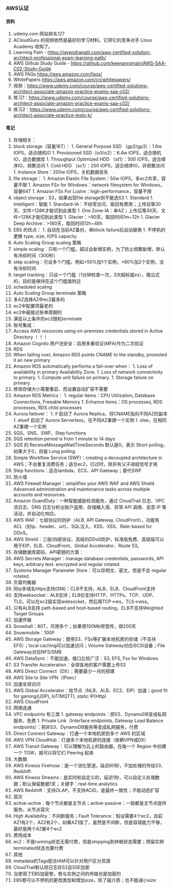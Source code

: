 ### AWS认证

#### 资料
1. udemy.com 网站排名127
1. ACloudGuru 的视频依然是最好的学习材料，它把它的竞争对手 Linux Academy 收购了。
1. Learning Path - https://jayendrapatil.com/aws-certified-solution-architect-professional-exam-learning-path/
1. AWS Github Study Guide - https://github.com/keenanromain/AWS-SAA-C02-Study-Guide
1. AWS FAQs https://aws.amazon.com/faqs/
1. WhitePapers https://aws.amazon.com/cn/whitepapers/
1. 视频：https://www.udemy.com/course/aws-certified-solutions-architect-associate-amazon-practice-exams-saa-c02/
1. 练习1：https://www.udemy.com/course/aws-certified-solutions-architect-associate-amazon-practice-exams-saa-c02/
1. 练习2：https://www.udemy.com/course/aws-certified-solutions-architect-associate-practice-tests-k/

#### 笔记
1. 存储相关：
  1. block storage（容量16T）：
    1. General Purpose SSD （gp2/gp3）：1.6w IOPS，适合随机IO
    1. Provisioned SSD（io1/io2）：6.4w IOPS，适合随机IO，适合数据库
    1. Throughput Optimized HDD （st1）：500 IOPS，适合顺序IO，频繁访问
    1. Cold HDD （sc1）：250 IOPS，适合顺序IO，非频繁访问
    1. Instance Store：200w IOPS，关机数据丢失
  1. file storage：
    1. Amazon Elastic File System：50w IOPS，多ec2共享，容量不限
    1. Amazon FSx for Windows：network filesystem for Windows，容量64T
    1. Amazon FSx For Lustre：high-performance，容量不限
  1. object storage：S3，如果出现file storage则不能选S3
    1. Standard
    1. Intelligent：智能
    1. Standard-IA：不经常访问、取回有费用；上传后等30天、文件>128K才能切到此类型
    1. One Zone-IA：单AZ；上传后等30天、文件>128K才能切到此类型
    1. Glacier：>90天，取回时间1m~12h
    1. Glacier Deep Archive：>180天，取回时间12h~48h
  1. EBS 的优点：
    1. 自动在当前AZ备份，单block failure后自动替换
    1. 不停机的更换 type, size, IOPS capacity
1. Auto Scaling Group scaling 策略
  1. simple scaling：只有一个门槛，超过会新增实例，为了防止频繁新增，默认有冷却时间（300秒）
  1. step scaling：可设多个门槛，例如>50%加1个实例，>60%加2个实例，没有冷却时间
  1. target tracking：只设一个门槛（1分钟检查一次，3次超标就xx），傻瓜式的，目的是保持在这个门槛值附近
  1. scheduled scaling
1. Auto Scaling Group terminate 策略
  1. 多AZ选择AZ中ec2最多的
  1. ec2中配置项最老的
  1. ec2中最接近账单周期的
  1. 满足以上条件的ec2随机terminate
1. 账号集成：
  1. Access AWS resources using on-premises credentials stored in Active Directory ！！！    
  1. Amazon Cognito 用户池安全：启用多重验证(MFA)作为二次验证
1. RDS
  1. When failing over, Amazon RDS points CNAME to the standby, promoted it an new primary
  1. Amazon RDS automatically performs a fail-over when：
    1. Loss of availability in primary Availability Zone.
    1. Loss of network connectivity to primary.
    1. Compute unit failure on primary.
    1. Storage failure on primary.
  1. 修改存储大小需要重启、而设置自动扩容不需要  
  1. Amazon RDS Metrics：
    1. regular items：CPU Utilization, Database Connections, Freeable Memory
    1. Enhance items：OS processes, RDS processes, RDS child processes
  1. Aurora failover：
    1. if 启动了 Aurora Replica，将CNAME指向不同AZ的副本
    1. elseif 启动了 Aurora Serverless，在不同AZ重建一个实例
    1. else，在相同AZ重建一个实例
1. SQS、SNS、SWF、Step functions
  1. SQS retention period is from 1 minute to 14 days
  1. SQS 的 ReceiveMessageWaitTimeSeconds 默认是0，表示 Short polling，如果大于0，则是 Long polling
  1. Simple Workflow Service (SWF)：creating a decoupled architecture in AWS；不会重复消费任务；适合ec2，已过时，除非有父子进程信号才用
  1. Step functions：适合lambda、ECS、API Gateway；替代SWF
1. 防火墙
  1. AWS Firewall Manager：simplifies your AWS WAF and AWS Shield Advanced administration and maintenance tasks across multiple accounts and resources.
  1. Amazon GuardDuty：一种智能威胁检测服务，通过 CloudTrail 日志、VPC 流日志、DNS 日志分析出账户盗用、存储桶入侵、异常 API 调用、恶意 IP 等活动，并自动化响应。
  1. AWS WAF：七层协议的防护（ALB, API Gateway, CloudFront），功能有ACL（封ip、header、url）、SQL注入、XSS、XSS、Rate-based for DDoS。
  1. AWS Shield：三层/四层协议、高级的DDoS防护，标准版免费、高级版可以用于EIP、ELB、CloudFront、Global Accelerator、Route 53。
1. 存储数据库密码、API密钥的方案：
  1. AWS Secrets Manager：manage database credentials, passwords, API keys, arbitrary text. encrypted and regular rotated.
  1. Systems Manager Parameter Store：可以存明文、密文，但是不会 regular rotated.
1. 负载均衡器
  1. 同ip多域名https支持(SNI)：CLB不支持，ALB、ELB、CloudFront支持
  1. 支持websocket：ALB支持；ELB仅支持HTTP、HTTPs、TCP、UDP、TLS，可以在ec2层实现websocket，然后用TCP->ws，TLS->wss。
  1. 只有ALB支持 path-based and host-based routing，ELB不支持Weighted Target Groups
1. 加速传输
  1. Snowball：80T，可用多个；如果用100Mb带宽传，得200天  
  1. Snowmobile：100P
  1. AWS Storage Gateway：使用S3、FSx等扩展本地机房的存储（不支持EFS）；local caching可以加速访问；Volume Gateway对应iSCSI设备；File Gateway对应NFS/SMB
  1. AWS DataSync：不能加速，接口比较广泛：S3, EFS, Fsx for Windows
  1. S3 Transfer Acceleration：全球各地的客户需要上传S3
  1. AWS Direct Connect（DX）：需要最少一月的搭建
  1. AWS Site to Site VPN（IPsec）
1. 加速全球访问
  1. AWS Global Accelerator：给节点（NLB、ALB、EC2、EIP）加速；good fit for gaming(UDP), IoT(MQTT), static IP(Http)
  1. AWS CloudFront
1. 网络连通
  1. VPC endpoints 有三类
    1. gateway endpoints：把S3、DynamoDB变成私网服务，免费
    1. Private Link（Interface endpoints, Gateway Load Balance endpoints）：把非S3、DynamoDB服务等变成私网服务，付费
  1. Direct Connect Gateway：打通一个本地机房到多个 AWS 的区域
  1. AWS VPN CloudHub：打通多个本地机房的连接（依赖VPN或DX）
  1. AWS Transit Gateway：可以理解为云上的路由器，在每一个 Region 中创建一个 TGW，就可以将它们 Peering 起来
1. 大数据
  1. AWS Kinesis Firehose：是一个消化管道，延迟60秒，不加处理的传给S3、Redshift
  1. AWS Kinesis Streams：是实时和自定义的，延迟1秒，可以自定义处理数据；默认保留数据1天；关键字：real-time analytics
  1. AWS Redshift：支持OLAP，不支持ACID，是最终一致性；不能动态扩容
1. 容灾
  1. active-active：每个节点都是主节点；active-passive：一般都是主节点提供服务，从节点容灾
  1. High Availability：不间断服务；Fault Tolerance：假设需要4个ec2，目前AZ1有2个，AZ2有2个，如果AZ1挂了，虽然是不间断，但是容错能力不够，最好是两个AZ都4个ec2
1. 费用成本
  1. ec2：不是running状态无需付费，但是stopping到休眠状态需要；预留实例terminated状态也要付费
1. 其他
  1. metadata的Tags配合IAM可以针对用户区分资源  
  1. CloudTrail默认把日志存S3且SSE加密
  1. 当使用了EBS加密卷，卷与实例之间的传输也是加密的
  1. EBS卷可以不停机的更改类型和增加size，除了磁介质；也不能减小size
